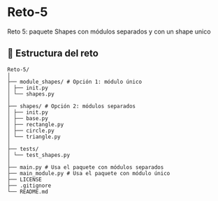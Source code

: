 # Reto-5
Reto 5: paquete Shapes con módulos separados y con un shape unico

 ## 📁 Estructura del reto


```
Reto-5/
│
├── module_shapes/ # Opción 1: módulo único
│ ├── init.py
│ └── shapes.py
│
├── shapes/ # Opción 2: módulos separados
│ ├── init.py
│ ├── base.py
│ ├── rectangle.py
│ ├── circle.py
│ └── triangle.py
│
├── tests/
│ └── test_shapes.py
│
├── main.py # Usa el paquete con módulos separados
├── main_module.py # Usa el paquete con módulo único
├── LICENSE
├── .gitignore
└── README.md
```
